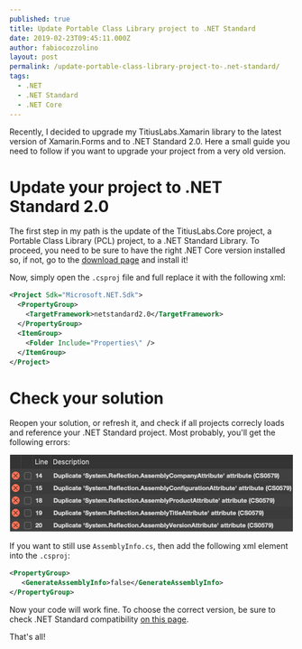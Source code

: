 ```yaml
---
published: true
title: Update Portable Class Library project to .NET Standard
date: 2019-02-23T09:45:11.000Z
author: fabiocozzolino
layout: post
permalink: /update-portable-class-library-project-to-.net-standard/
tags:
  - .NET
  - .NET Standard
  - .NET Core
---
```

Recently, I decided to upgrade my TitiusLabs.Xamarin library to the latest version of Xamarin.Forms and to .NET Standard 2.0. Here a small guide you need to follow if you want to upgrade your project from a very old version. 

# Update your project to .NET Standard 2.0
The first step in my path is the update of the TitiusLabs.Core project, a Portable Class Library (PCL) project, to a .NET Standard Library. To proceed, you need to be sure to have the right .NET Core version installed so, if not, go to the [download page](https://dotnet.microsoft.com/download) and install it!

Now, simply open the ```.csproj``` file and full replace it with the following xml:

```xml
<Project Sdk="Microsoft.NET.Sdk">
  <PropertyGroup>
    <TargetFramework>netstandard2.0</TargetFramework>
  </PropertyGroup>
  <ItemGroup>
    <Folder Include="Properties\" />
  </ItemGroup>
</Project>
```

# Check your solution
Reopen your solution, or refresh it, and check if all projects correcly loads and reference your .NET Standard project. Most probably, you'll get the following errors:

<p align="center">
  <img src="/assets/img/net-standard-errors.png" alt=".NET Standard errors">
</p>

If you want to still use ```AssemblyInfo.cs```, then add the following xml element into the ```.csproj```:

```xml
<PropertyGroup>
   <GenerateAssemblyInfo>false</GenerateAssemblyInfo>
</PropertyGroup> 
```

Now your code will work fine. To choose the correct version, be sure to check .NET Standard compatibility [on this page](https://github.com/dotnet/standard/blob/master/docs/versions.md).

That's all!
